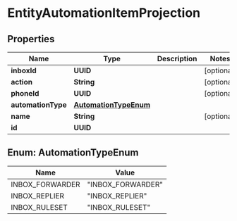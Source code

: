 

# EntityAutomationItemProjection


## Properties

| Name | Type | Description | Notes |
|------------ | ------------- | ------------- | -------------|
|**inboxId** | **UUID** |  |  [optional] |
|**action** | **String** |  |  [optional] |
|**phoneId** | **UUID** |  |  [optional] |
|**automationType** | [**AutomationTypeEnum**](#AutomationTypeEnum) |  |  |
|**name** | **String** |  |  [optional] |
|**id** | **UUID** |  |  |



## Enum: AutomationTypeEnum

| Name | Value |
|---- | -----|
| INBOX_FORWARDER | &quot;INBOX_FORWARDER&quot; |
| INBOX_REPLIER | &quot;INBOX_REPLIER&quot; |
| INBOX_RULESET | &quot;INBOX_RULESET&quot; |



